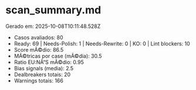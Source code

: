 # scan_summary.md
Gerado em: 2025-10-08T10:11:48.528Z

- Casos avaliados: 80
- Ready: 69 | Needs-Polish: 1 | Needs-Rewrite: 0 | KO: 0 | Lint blockers: 10
- Score mÃ©dio: 86.5
- MÃ©tricas por case (mÃ©dia): 30.5
- Ratio EU:NÃ“S mÃ©dio: 0.95
- Bias signals (media): 2.5
- Dealbreakers totais: 20
- Warnings totais: 166
